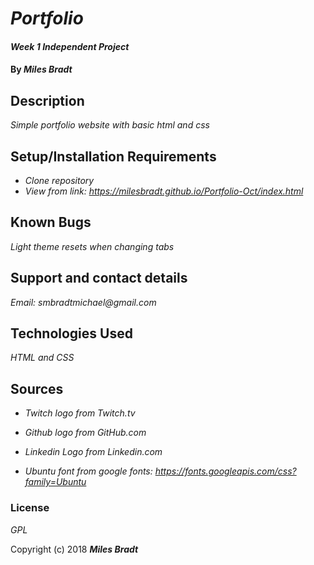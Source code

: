 # _Portfolio_

#### _Week 1 Independent Project_

#### By _**Miles Bradt**_

## Description

_Simple portfolio website with basic html and css_

## Setup/Installation Requirements

* _Clone repository_
* _View from link: https://milesbradt.github.io/Portfolio-Oct/index.html_

## Known Bugs

_Light theme resets when changing tabs_

## Support and contact details

_Email: smbradtmichael@gmail.com_

## Technologies Used

_HTML and CSS_

## Sources
* _Twitch logo from Twitch.tv_

* _Github logo from GitHub.com_

* _Linkedin Logo from Linkedin.com_

* _Ubuntu font from google fonts: https://fonts.googleapis.com/css?family=Ubuntu_

### License

*GPL*

Copyright (c) 2018 **_Miles Bradt_**
